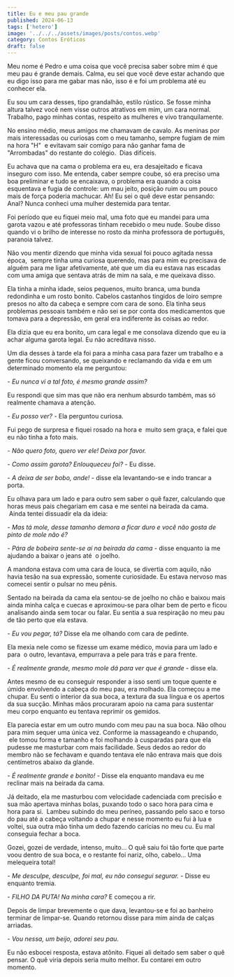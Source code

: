 ```yaml
---
title: Eu e meu pau grande
published: 2024-06-13
tags: ['hetero']
image: '../../../assets/images/posts/contos.webp'
category: Contos Eróticos
draft: false
---
```

Meu nome é Pedro e uma coisa que você precisa saber sobre mim é que meu pau é grande demais. Calma, eu sei que você deve estar achando que eu digo isso para me gabar mas não, isso é e foi um problema até eu conhecer ela.

Eu sou um cara desses, tipo grandalhão, estilo rústico. Se fosse minha altura talvez você nem visse outros atrativos em mim, um cara normal. Trabalho, pago minhas contas, respeito as mulheres e vivo tranquilamente.

No ensino médio, meus amigos me chamavam de cavalo. As meninas por mais interessadas ou curiosas com o meu tamanho, sempre fugiam de mim na hora "H"  e evitavam sair comigo para não ganhar fama de "Arrombadas" do restante do colégio.  Dias difíceis.

Eu achava que na cama o problema era eu, era desajeitado e ficava inseguro com isso. Me entenda, caber sempre coube, só era preciso uma boa preliminar e tudo se encaixava, o problema era quando a coisa esquentava e fugia de controle: um mau jeito, posição ruim ou um pouco mais de força poderia machucar. Ah! Eu sei o quê deve estar pensando: Anal? Nunca conheci uma mulher destemida para tentar.

Foi período que eu fiquei meio mal, uma foto que eu mandei para uma garota vazou e até professoras tinham recebido o meu nude. Soube disso quando vi o brilho de interesse no rosto da minha professora de português, paranoia talvez.

Não vou mentir dizendo que minha vida sexual foi pouco agitada nessa época,  sempre tinha uma curiosa querendo, mas para mim eu precisava de alguém para me ligar afetivamente, até que um dia eu estava nas escadas com uma amiga que sentava atrás de mim na sala, e me queixava disso.

Ela tinha a minha idade, seios pequenos, muito branca, uma bunda redondinha e um rosto bonito. Cabelos castanhos tingidos de loiro sempre presos no alto da cabeça e sempre com cara de sono. Ela tinha seus problemas pessoais também e não sei se por conta dos medicamentos que tomava para a depressão, em geral era indiferente às coisas ao redor.

Ela dizia que eu era bonito, um cara legal e me consolava dizendo que eu ia achar alguma garota legal. Eu não acreditava nisso.

Um dia desses à tarde ela foi para a minha casa para fazer um trabalho e a gente ficou conversando, se queixando e reclamando da vida e em um determinado momento ela me perguntou:

\- _Eu nunca vi a tal foto, é mesmo grande assim?_

Eu respondi que sim mas que não era nenhum absurdo também, mas só realmente chamava a atenção.

\- _Eu posso ver?_ - Ela perguntou curiosa.

Fui pego de surpresa e fiquei rosado na hora e  muito sem graça, e falei que eu não tinha a foto mais.

\- _Não quero foto, quero ver ele! Deixa por favor._

\- _Como assim garota? Enlouqueceu foi?_ - Eu disse.

\- _A deixa de ser bobo, ande!_ - disse ela levantando-se e indo trancar a porta.

Eu olhava para um lado e para outro sem saber o quê fazer, calculando que horas meus pais chegariam em casa e me sentei na beirada da cama.  Ainda tentei dissuadir ela da ideia:

\- _Mas tá mole, desse tamanho demora a ficar duro e você não gosta de pinto de mole não é?_

\- _Pára de bobeira sente-se aí na beirada da cama_ - disse enquanto ia me ajudando a baixar o jeans até  o joelho.

A mandona estava com uma cara de louca, se divertia com aquilo, não havia tesão na sua expressão, somente curiosidade. Eu estava nervoso mas comecei sentir o pulsar no meu pênis.

Sentado na beirada da cama ela sentou-se de joelho no chão e baixou mais ainda minha calça e cuecas e aproximou-se para olhar bem de perto e ficou analisando ainda sem tocar ou falar. Eu sentia a sua respiração no meu pau de tão perto que ela estava.

\- _Eu vou pegar, tá?_ Disse ela me olhando com cara de pedinte.

Ela mexia nele como se fizesse um exame médico, movia para um lado e para  o outro, levantava, empurrava a pele para trás e para frente.

\- _É realmente grande, mesmo mole dá para ver que é grande_ - disse ela.

Antes mesmo de eu conseguir responder a isso senti um toque quente e úmido envolvendo a cabeça do meu pau, era molhado. Ela começou a me chupar. Eu senti o interior da sua boca, a textura da sua língua e os apertos da sua sucção. Minhas mãos procuraram apoio na cama para sustentar meu corpo enquanto eu tentava reprimir os gemidos.

Ela parecia estar em um outro mundo com meu pau na sua boca. Não olhou para mim sequer uma única vez. Conforme ia massageando e chupando,  ele tomou forma e tamanho e foi molhando à cusparadas para que ela pudesse me masturbar com mais facilidade. Seus dedos ao redor do membro não se fechavam e quando tentava ele não entrava mais que dois centímetros abaixo da glande.

\- _É realmente grande e bonito!_ - Disse ela enquanto mandava eu me reclinar mais na beirada da cama.

Já deitado, ela me masturbou com velocidade cadenciada com precisã́o e sua mão apertava minhas bolas, puxando todo o saco hora para cima e hora para si.  Lambeu subindo do meu períneo, passando pelo saco e torso do pau até a cabeça voltando a chupar e nesse momento eu fui à lua e voltei, sua outra mão tinha um dedo fazendo carícias no meu cu. Eu mal conseguia fechar a boca.

Gozei, gozei de verdade, intenso, muito... O quê saiu foi tão forte que parte voou dentro de sua boca, e o restante foi nariz, olho, cabelo... Uma melequeira total!

\- _Me desculpe, desculpe, foi mal, eu não consegui segurar._ - Disse eu enquanto tremia.

\- _FILHO DA PUTA! Na minha cara?_ E começou a rir.

Depois de limpar brevemente o que dava, levantou-se e foi ao banheiro terminar de limpar-se. Quando retornou disse para mim ainda de calças arriadas.

\- _Vou nessa, um beijo, adorei seu pau._

Eu não esbocei resposta, estava atônito. Fiquei ali deitado sem saber o quê pensar. O quê viria depois seria muito melhor. Eu contarei em outro momento.
